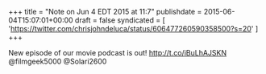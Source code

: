 +++
title = "Note on Jun 4 EDT 2015 at 11:7"
publishdate = 2015-06-04T15:07:01+00:00
draft = false
syndicated = [ 'https://twitter.com/chrisjohndeluca/status/606477260590358500?s=20' ]
+++

New episode of our movie podcast is out! http://t.co/iBuLhAJSKN @filmgeek5000 @Solari2600
